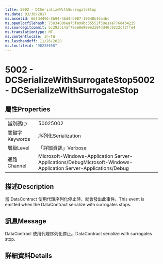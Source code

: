 ```yaml
---
title: 5002 - DCSerializeWithSurrogateStop
ms.date: 03/30/2017
ms.assetid: 66fd4496-8b94-46d4-b987-19040b4ea4bc
ms.openlocfilehash: 73834086ea75fa99bc35552f58e1aa776d434225
ms.sourcegitcommit: bc293b14af795e0e999e3304dd40c0222cf2ffe4
ms.translationtype: MT
ms.contentlocale: zh-TW
ms.lasthandoff: 11/26/2020
ms.locfileid: "96235658"
---
```

# <a name="5002---dcserializewithsurrogatestop"></a><span data-ttu-id="ffb41-102">5002 - DCSerializeWithSurrogateStop</span><span class="sxs-lookup"><span data-stu-id="ffb41-102">5002 - DCSerializeWithSurrogateStop</span></span>

## <a name="properties"></a><span data-ttu-id="ffb41-103">屬性</span><span class="sxs-lookup"><span data-stu-id="ffb41-103">Properties</span></span>  
  
|||  
|-|-|  
|<span data-ttu-id="ffb41-104">識別碼</span><span class="sxs-lookup"><span data-stu-id="ffb41-104">ID</span></span>|<span data-ttu-id="ffb41-105">5002</span><span class="sxs-lookup"><span data-stu-id="ffb41-105">5002</span></span>|  
|<span data-ttu-id="ffb41-106">關鍵字</span><span class="sxs-lookup"><span data-stu-id="ffb41-106">Keywords</span></span>|<span data-ttu-id="ffb41-107">序列化</span><span class="sxs-lookup"><span data-stu-id="ffb41-107">Serialization</span></span>|  
|<span data-ttu-id="ffb41-108">層級</span><span class="sxs-lookup"><span data-stu-id="ffb41-108">Level</span></span>|<span data-ttu-id="ffb41-109">「詳細資訊」</span><span class="sxs-lookup"><span data-stu-id="ffb41-109">Verbose</span></span>|  
|<span data-ttu-id="ffb41-110">通路</span><span class="sxs-lookup"><span data-stu-id="ffb41-110">Channel</span></span>|<span data-ttu-id="ffb41-111">Microsoft-Windows-Application Server-Applications/Debug</span><span class="sxs-lookup"><span data-stu-id="ffb41-111">Microsoft-Windows-Application Server-Applications/Debug</span></span>|  
  
## <a name="description"></a><span data-ttu-id="ffb41-112">描述</span><span class="sxs-lookup"><span data-stu-id="ffb41-112">Description</span></span>  

 <span data-ttu-id="ffb41-113">當 DataContract 使用代理序列化停止時，就會發出此事件。</span><span class="sxs-lookup"><span data-stu-id="ffb41-113">This event is emitted when the DataContract serialize with surrogates stops.</span></span>  
  
## <a name="message"></a><span data-ttu-id="ffb41-114">訊息</span><span class="sxs-lookup"><span data-stu-id="ffb41-114">Message</span></span>  

 <span data-ttu-id="ffb41-115">DataContract 使用代理序列化停止。</span><span class="sxs-lookup"><span data-stu-id="ffb41-115">DataContract serialize with surrogates stop.</span></span>  
  
## <a name="details"></a><span data-ttu-id="ffb41-116">詳細資料</span><span class="sxs-lookup"><span data-stu-id="ffb41-116">Details</span></span>
